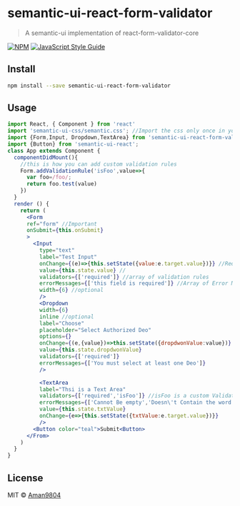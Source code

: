 # semantic-ui-react-form-validator

> A semantic-ui implementation of react-form-validator-core

[![NPM](https://img.shields.io/npm/v/semantic-ui-react-form-validator.svg)](https://www.npmjs.com/package/semantic-ui-react-form-validator) [![JavaScript Style Guide](https://img.shields.io/badge/code_style-standard-brightgreen.svg)](https://standardjs.com)

## Install

```bash
npm install --save semantic-ui-react-form-validator
```

## Usage

```jsx
import React, { Component } from 'react'
import 'semantic-ui-css/semantic.css'; //Import the css only once in your project
import {Form,Input, Dropdown,TextArea} from 'semantic-ui-react-form-validator'
import {Button} from 'semantic-ui-react';
class App extends Component {
  componentDidMount(){
    //this is how you can add custom validation rules
    Form.addValidationRule('isFoo',value=>{
      var foo=/foo/;
      return foo.test(value)
    })
  }
  render () {
    return (
      <Form 
      ref="form" //Important
      onSubmit={this.onSubmit} 
      >
        <Input 
          type="text"
          label="Test Input"
          onChange={(e)=>{this.setState({value:e.target.value})}} //Required
          value={this.state.value} //
          validators={['required']} //array of validation rules
          errorMessages={['this field is required']} //Array of Error Messages for respective validation rules
          width={6} //optional
          />
          <Dropdown
          width={6}
          inline //optional
          label="Choose"
          placeholder="Select Authorized Deo"
          options={}
          onChange={(e,{value})=>this.setState({dropdwonValue:value})}
          value={this.state.dropdwonValue}
          validators={['required']}
          errorMessages={['You must select at least one Deo']}
          />

          <TextArea
          label="Thsi is a Text Area"
          validators={['required','isFoo']} //isFoo is a custom Validation rule
          errorMessages={['Cannot Be empty','Doesn\'t Contain the word foo']}
          value={this.state.txtValue}
          onChange={e=>{this.setState({txtValue:e.target.value})}}
          />
        <Button color="teal">Submit<Button>
      </From>
    )
  }
}
```

## License

MIT © [Aman9804](https://github.com/Aman9804)
